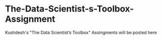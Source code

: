 # The-Data-Scientist-s-Toolbox-Assignment
Kushdesh's "The Data Scientist’s Toolbox" Assingments will be posted here
